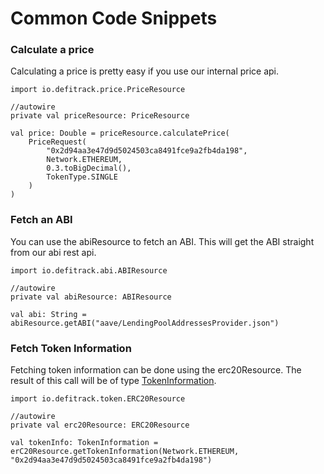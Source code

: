 # Common Code Snippets

### Calculate a price

Calculating a price is pretty easy if you use our internal price api.

```
import io.defitrack.price.PriceResource

//autowire
private val priceResource: PriceResource

val price: Double = priceResource.calculatePrice(
    PriceRequest(
        "0x2d94aa3e47d9d5024503ca8491fce9a2fb4da198",
        Network.ETHEREUM,
        0.3.toBigDecimal(),
        TokenType.SINGLE
    )
)
```

### Fetch an ABI

You can use the abiResource to fetch an ABI. This will get the ABI straight from our abi rest api.

```
import io.defitrack.abi.ABIResource

//autowire
private val abiResource: ABIResource

val abi: String = abiResource.getABI("aave/LendingPoolAddressesProvider.json")
```

### Fetch Token Information

Fetching token information can be done using the erc20Resource. The result of this call will be of type [TokenInformation](../domain-model/token-information.md).

```
import io.defitrack.token.ERC20Resource

//autowire
private val erc20Resource: ERC20Resource

val tokenInfo: TokenInformation = erC20Resource.getTokenInformation(Network.ETHEREUM, "0x2d94aa3e47d9d5024503ca8491fce9a2fb4da198")
```
